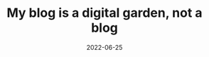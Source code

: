 ---
title: "My blog is a digital garden, not a blog"
bookmark: "https://joelhooks.com/digital-garden"
date: 2022-06-25
---